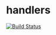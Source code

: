 # handlers

[![Build Status](https://travis-ci.org/atomisthqa/handlers.svg?branch=master)](https://travis-ci.org/atomisthqa/handlers)



